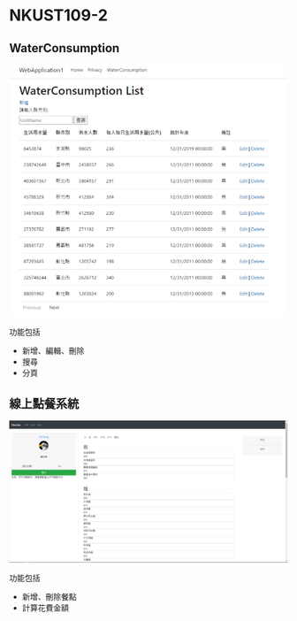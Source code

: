 # NKUST109-2

## WaterConsumption

![image](https://github.com/IgnisDragon/NKUST109-2/blob/master/MVC_Pratice/WaterConsumption.png)

功能包括
- 新增、編輯、刪除
- 搜尋
- 分頁

## 線上點餐系統

![image](https://github.com/IgnisDragon/NKUST109-2/blob/master/Html_Pratice/Online%20Order%20System.png)

功能包括
- 新增、刪除餐點
- 計算花費金額